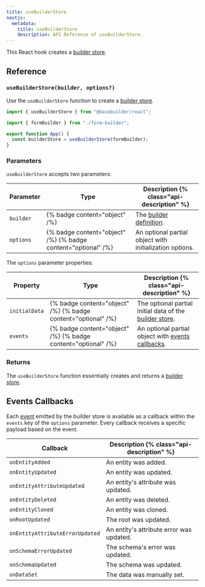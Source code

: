 ```yaml
---
title: useBuilderStore
nextjs:
  metadata:
    title: useBuilderStore
    description: API Reference of useBuilderStore.
---
```


This React hook creates a [builder store](/docs/api/create-builder-store).

## Reference

### `useBuilderStore(builder, options?)`

Use the `useBuilderStore` function to create a [builder store](/docs/api/create-builder-store).

```typescript
import { useBuilderStore } from "@basebuilder/react";

import { formBuilder } from "./form-builder";

export function App() {
  const builderStore = useBuilderStore(formBuilder);
}
```

### Parameters

`useBuilderStore` accepts two parameters:

| Parameter | Type                                                          | Description {% class="api-description" %}               |
| --------- | ------------------------------------------------------------- | ------------------------------------------------------- |
| `builder` | {% badge content="object" /%}                                 | The [builder definition](/docs/api/create-builder).     |
| `options` | {% badge content="object" /%} {% badge content="optional" /%} | An optional partial object with initialization options. |

The `options` parameter properties:

| Property      | Type                                                          | Description {% class="api-description" %}                                                      |
| ------------- | ------------------------------------------------------------- | ---------------------------------------------------------------------------------------------- |
| `initialData` | {% badge content="object" /%} {% badge content="optional" /%} | The optional partial initial data of the [builder store](/docs/api/create-builder-store#data). |
| `events`      | {% badge content="object" /%} {% badge content="optional" /%} | An optional partial object with [events callbacks](#events-callbacks).                         |

### Returns

The `useBuilderStore` function essentially creates and returns a [builder store](/docs/api/create-builder-store).

## Events Callbacks

Each [event](/docs/api/create-builder-store#events) emitted by the builder store is available as a callback within the `events` key of the `options` parameter. Every callback receives a specific payload based on the event.

| Callback                        | Description {% class="api-description" %} |
| ------------------------------- | ----------------------------------------- |
| `onEntityAdded`                 | An entity was added.                      |
| `onEntityUpdated`               | An entity was updated.                    |
| `onEntityAttributeUpdated`      | An entity's attribute was updated.        |
| `onEntityDeleted`               | An entity was deleted.                    |
| `onEntityCloned`                | An entity was cloned.                     |
| `onRootUpdated`                 | The root was updated.                     |
| `onEntityAttributeErrorUpdated` | An entity's attribute error was updated.  |
| `onSchemaErrorUpdated`          | The schema's error was updated.           |
| `onSchemaUpdated`               | The schema was updated.                   |
| `onDataSet`                     | The data was manually set.                |
